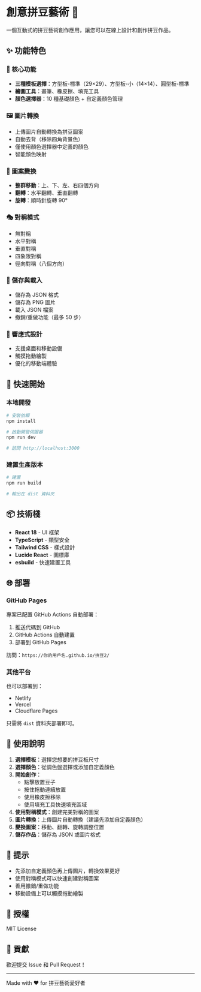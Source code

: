 # 創意拼豆藝術 🎨

一個互動式的拼豆藝術創作應用，讓您可以在線上設計和創作拼豆作品。

## ✨ 功能特色

### 🎯 核心功能
- **三種模板選擇**：方型板-標準（29×29）、方型板-小（14×14）、圓型板-標準
- **繪圖工具**：畫筆、橡皮擦、填充工具
- **顏色選擇器**：10 種基礎顏色 + 自定義顏色管理

### 🖼️ 圖片轉換
- 上傳圖片自動轉換為拼豆圖案
- 自動去背（移除四角背景色）
- 僅使用顏色選擇器中定義的顏色
- 智能顏色映射

### 🔄 圖案變換
- **整群移動**：上、下、左、右四個方向
- **翻轉**：水平翻轉、垂直翻轉
- **旋轉**：順時針旋轉 90°

### 🎭 對稱模式
- 無對稱
- 水平對稱
- 垂直對稱
- 四象限對稱
- 徑向對稱（八個方向）

### 💾 儲存與載入
- 儲存為 JSON 格式
- 儲存為 PNG 圖片
- 載入 JSON 檔案
- 撤銷/重做功能（最多 50 步）

### 📱 響應式設計
- 支援桌面和移動設備
- 觸摸拖動繪製
- 優化的移動端體驗

## 🚀 快速開始

### 本地開發

```bash
# 安裝依賴
npm install

# 啟動開發伺服器
npm run dev

# 訪問 http://localhost:3000
```

### 建置生產版本

```bash
# 建置
npm run build

# 輸出在 dist 資料夾
```

## 📦 技術棧

- **React 18** - UI 框架
- **TypeScript** - 類型安全
- **Tailwind CSS** - 樣式設計
- **Lucide React** - 圖標庫
- **esbuild** - 快速建置工具

## 🌐 部署

### GitHub Pages

專案已配置 GitHub Actions 自動部署：

1. 推送代碼到 GitHub
2. GitHub Actions 自動建置
3. 部署到 GitHub Pages

訪問：`https://你的用戶名.github.io/拚豆2/`

### 其他平台

也可以部署到：
- Netlify
- Vercel
- Cloudflare Pages

只需將 `dist` 資料夾部署即可。

## 📝 使用說明

1. **選擇模板**：選擇您想要的拼豆板尺寸
2. **選擇顏色**：從調色盤選擇或添加自定義顏色
3. **開始創作**：
   - 點擊放置豆子
   - 按住拖動連續放置
   - 使用橡皮擦移除
   - 使用填充工具快速填充區域
4. **使用對稱模式**：創建完美對稱的圖案
5. **圖片轉換**：上傳圖片自動轉換（建議先添加自定義顏色）
6. **變換圖案**：移動、翻轉、旋轉調整位置
7. **儲存作品**：儲存為 JSON 或圖片格式

## 🎨 提示

- 先添加自定義顏色再上傳圖片，轉換效果更好
- 使用對稱模式可以快速創建對稱圖案
- 善用撤銷/重做功能
- 移動設備上可以觸摸拖動繪製

## 📄 授權

MIT License

## 🤝 貢獻

歡迎提交 Issue 和 Pull Request！

---

Made with ❤️ for 拼豆藝術愛好者
